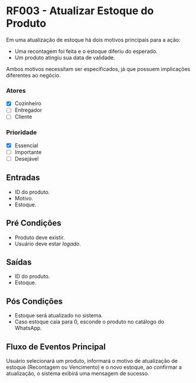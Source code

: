 # RF003 - Atualizar Estoque do Produto

Em uma atualização de estoque há dois motivos principais para a ação:&#x20;

* Uma recontagem foi feita e o estoque diferiu do esperado.
* Um produto atingiu sua data de validade.

Ambos motivos necessitam ser especificados, já que possuem implicações diferentes ao negócio.

### Atores

* [x] Cozinheiro
* [ ] Entregador
* [ ] Cliente

### Prioridade

* [x] Essencial
* [ ] Importante
* [ ] Desejável

## Entradas

* ID do produto.
* Motivo.
* Estoque.

## Pré Condições

* Produto deve existir.
* Usuário deve estar _logado_.

## Saídas

* ID do produto.
* Estoque.

## Pós Condições

* Estoque será atualizado no sistema.
* Caso estoque caia para 0, esconde o produto no catálogo do WhatsApp.

## Fluxo de Eventos Principal

Usuário selecionará um produto, informará o motivo de atualização de estoque (Recontagem ou Vencimento) e o novo estoque, ao confirmar a atualização, o sistema exibirá uma mensagem de sucesso.
